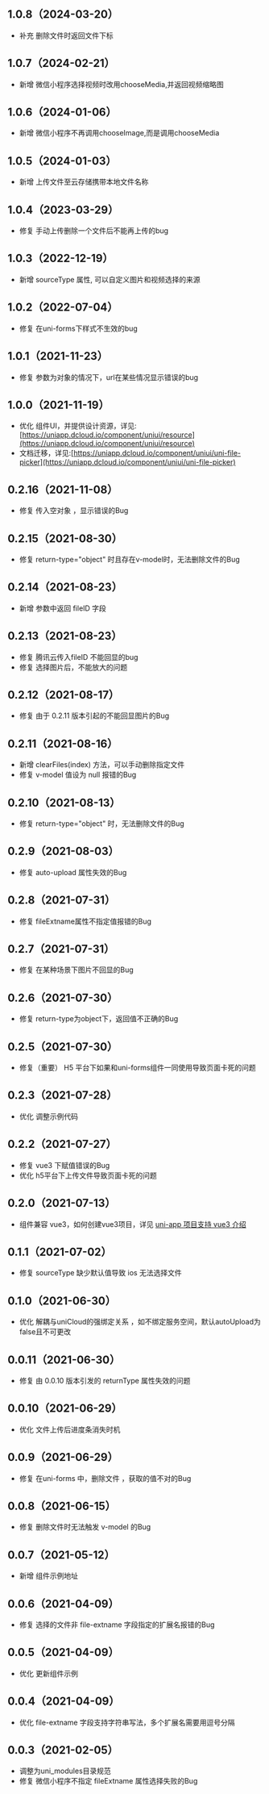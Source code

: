 ## 1.0.8（2024-03-20）
- 补充 删除文件时返回文件下标
## 1.0.7（2024-02-21）
- 新增 微信小程序选择视频时改用chooseMedia,并返回视频缩略图
## 1.0.6（2024-01-06）
- 新增 微信小程序不再调用chooseImage,而是调用chooseMedia
## 1.0.5（2024-01-03）
- 新增 上传文件至云存储携带本地文件名称
## 1.0.4（2023-03-29）
- 修复 手动上传删除一个文件后不能再上传的bug
## 1.0.3（2022-12-19）
- 新增 sourceType 属性, 可以自定义图片和视频选择的来源
## 1.0.2（2022-07-04）
- 修复 在uni-forms下样式不生效的bug
## 1.0.1（2021-11-23）
- 修复 参数为对象的情况下，url在某些情况显示错误的bug
## 1.0.0（2021-11-19）
- 优化 组件UI，并提供设计资源，详见:[https://uniapp.dcloud.io/component/uniui/resource](https://uniapp.dcloud.io/component/uniui/resource)
- 文档迁移，详见:[https://uniapp.dcloud.io/component/uniui/uni-file-picker](https://uniapp.dcloud.io/component/uniui/uni-file-picker)
## 0.2.16（2021-11-08）
- 修复 传入空对象 ，显示错误的Bug
## 0.2.15（2021-08-30）
- 修复 return-type="object" 时且存在v-model时，无法删除文件的Bug
## 0.2.14（2021-08-23）
- 新增 参数中返回 fileID 字段
## 0.2.13（2021-08-23）
- 修复 腾讯云传入fileID 不能回显的bug
- 修复 选择图片后，不能放大的问题
## 0.2.12（2021-08-17）
- 修复 由于 0.2.11 版本引起的不能回显图片的Bug
## 0.2.11（2021-08-16）
- 新增 clearFiles(index) 方法，可以手动删除指定文件
- 修复 v-model 值设为 null 报错的Bug
## 0.2.10（2021-08-13）
- 修复 return-type="object" 时，无法删除文件的Bug
## 0.2.9（2021-08-03）
- 修复 auto-upload 属性失效的Bug
## 0.2.8（2021-07-31）
- 修复 fileExtname属性不指定值报错的Bug
## 0.2.7（2021-07-31）
- 修复 在某种场景下图片不回显的Bug
## 0.2.6（2021-07-30）
- 修复 return-type为object下，返回值不正确的Bug
## 0.2.5（2021-07-30）
- 修复（重要） H5 平台下如果和uni-forms组件一同使用导致页面卡死的问题
## 0.2.3（2021-07-28）
- 优化 调整示例代码
## 0.2.2（2021-07-27）
- 修复 vue3 下赋值错误的Bug
- 优化 h5平台下上传文件导致页面卡死的问题
## 0.2.0（2021-07-13）
- 组件兼容 vue3，如何创建vue3项目，详见 [uni-app 项目支持 vue3 介绍](https://ask.dcloud.net.cn/article/37834)
## 0.1.1（2021-07-02）
- 修复 sourceType 缺少默认值导致 ios 无法选择文件
## 0.1.0（2021-06-30）
- 优化 解耦与uniCloud的强绑定关系 ，如不绑定服务空间，默认autoUpload为false且不可更改
## 0.0.11（2021-06-30）
- 修复 由 0.0.10 版本引发的 returnType 属性失效的问题
## 0.0.10（2021-06-29）
- 优化 文件上传后进度条消失时机
## 0.0.9（2021-06-29）
- 修复 在uni-forms 中，删除文件 ，获取的值不对的Bug
## 0.0.8（2021-06-15）
- 修复 删除文件时无法触发 v-model 的Bug
## 0.0.7（2021-05-12）
- 新增 组件示例地址
## 0.0.6（2021-04-09）
- 修复 选择的文件非 file-extname 字段指定的扩展名报错的Bug
## 0.0.5（2021-04-09）
- 优化 更新组件示例
## 0.0.4（2021-04-09）
- 优化 file-extname 字段支持字符串写法，多个扩展名需要用逗号分隔
## 0.0.3（2021-02-05）
- 调整为uni_modules目录规范
- 修复 微信小程序不指定 fileExtname 属性选择失败的Bug
